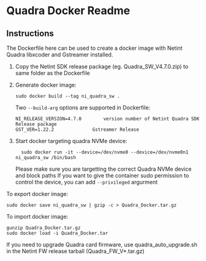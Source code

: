 # Quadra Docker Readme

## Instructions
The Dockerfile here can be used to create a docker image with Netint Quadra libxcoder and Gstreamer installed.

1. Copy the Netint SDK release package (eg. Quadra_SW_V4.7.0.zip) to same folder as the Dockerfile
2. Generate docker image:

       sudo docker build --tag ni_quadra_sw .
   Two `--build-arg` options are supported in Dockerfile:

       NI_RELEASE_VERSION=4.7.0        version number of Netint Quadra SDK Release package
       GST_VER=1.22.2		       Gstreamer Release

3. Start docker targeting quadra NVMe device:
   
         sudo docker run -it --device=/dev/nvme0 --device=/dev/nvme0n1 ni_quadra_sw /bin/bash
   
   Please make sure you are targetting the correct Quadra NVMe device and block paths
   If you want to give the container sudo permission to control the device, you can add `--privileged` argurment 
   
To export docker image:

    sudo docker save ni_quadra_sw | gzip -c > Quadra_Docker.tar.gz

To import docker image:

    gunzip Quadra_Docker.tar.gz
    sudo docker load -i Quadra_Docker.tar

If you need to upgrade Quadra card firmware, use quadra_auto_upgrade.sh in the Netint FW release tarball (Quadra_FW_V*.tar.gz)
